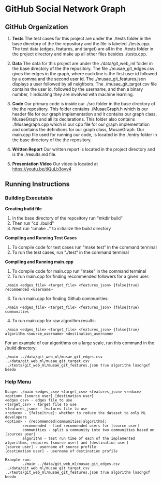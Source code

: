 # GitHub Social Network Graph
## GitHub Organization ##

1. **Tests** The test cases for this project are under the ./tests folder in the base directory of the the repository and the file is labeled ./tests.cpp. The test data (edges, features, and target) are all in the ./tests folder in the project directory and make up all other files besides ./tests.cpp.

2. **Data** The data for this project are under the ./data/git_web_ml folder in the base directory of the the repository. The file ./musae_git_edges.csv gives the edges in the graph, where each line is the first user id followed by a comma and the second user id. The ./musae_git_features.json displays a user followed by all neighbors. The ./musae_git_target.csv file contains the user id, followed by the username, and then a binary number, 1 indicating they are involved with machine learning.

3. **Code** Our primary code is inside our ./src folder in the base directory of the the repository. This folder contains ./MusaeGraph.h which is our header file for our graph implementation and it contains our graph class, MusaeGraph and all its declarations. This folder also contains ./Musaegraph.cpp which is our cpp file for our graph implementation and contains the definitions for our graph class, MusaeGraph. Our main.cpp file used for running our code, is located in the ./entry folder in the base directory of the the repository.

4. **Written Report** Our written report is located in the project directory and is the ./results.md file.

5. **Presentation Video** Our video is located at https://youtu.be/tlQuLb3ovv4

## Running Instructions ##

### Building Executable

**Creating build file**
1. In the base directory of the repository run "mkdir build"
2. Then run "cd ./build"
3. Next run "cmake .." to initialize the build directory

**Compiling and Running Test Cases**
1. To compile code for test cases run "make test" in the command terminal
2. To run the test cases, run "./test" in the command terminal

**Compiling and Running main.cpp**
1. To compile code for main.cpp run "make" in the command terminal
2. To run main.cpp for finding recommended followers for a given user:

```
./main <edges_file> <target_file> <features_json> {false|true} recommended <username>
```

3. To run main.cpp for finding Github communities:

```
./main <edges_file> <target_file> <features_json> {false|true} communities
```

4. To run main.cpp for raw algorithm results:

```
./main <edges_file> <target_file> <features_json> {false|true} algorithm <source_username> <destination_username>
```

For an example of our algorithms on a large scale, run this command in the /build directory:

```
./main ../data/git_web_ml/musae_git_edges.csv ../data/git_web_ml/musae_git_target.csv ../tests/git_web_ml/musae_git_features.json true algorithm lnsongxf beedo
```

### Help Menu ###

```
Usage: ./main <edges_csv> <target_csv> <features_json> <reduce> <option> [source user] [destination user]
<edges_csv> - edges file to use
<target_csv> - target file to use
<features_json> - features file to use
<reduce> - {false|true}: whether to reduce the dataset to only ML developers
<option> - {recommended|communities|algorithm}:
        recommended - find recommended users for [source user]
        communities - split a community into two communities based on [sources user]
        algorithm - test run time of each of the implemented algorithms, requires [source user] and [destination user]
[source user] - username of source profile
[destination user] - username of destination profile

Example run:
        ./main ../data/git_web_ml/musae_git_edges.csv ../data/git_web_ml/musae_git_target.csv ../tests/git_web_ml/musae_git_features.json true algorithm lnsongxf beedo
```
